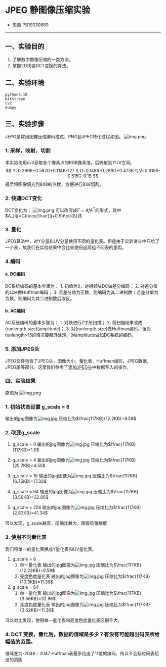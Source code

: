 # JPEG 静图像压缩实验
* 周潮 PB19030889
---
## 一、实验目的
1. 了解数字图像压缩的一类方法。
2. 掌握2D快速DCT变换的算法。
## 二、实验环境
    python3.10
    bitstream
    cv2
    numpy

## 三、实验步骤
JEPG是常用图像压缩编码格式，PNG到JPEG转化过程如图。
![img.png](figure/process.png)

### 1. 采样，映射，切割
本实验使用cv2获取各个像素点的RGB像素值，后映射到YUV空间。
$$
Y=0.299R+0.587G+0.114B-127 \\
U=0.148R-0.289G+0.473B \\
V=0.615R-0.515G-0.1B 
$$
最后将图像填充到8X8的倍数，方便进行8X8切割。

### 2. 快速DCT变化
DCT变化为：
![img.png](figure/dct.png)
可以改写成$F = AfA^T$的形式，其中$A_{ij}=C(i)cos[\frac{(j+0.5)i\pi}{8}]$
### 3. 量化
JPEG算法中，对Y分量和UV分量使用不同的量化表。但是由于实验讲义中只给了一个表，故我们在实验结果中会比较使用这两组不同表的差距。

### 4.编码
#### a. DC编码
DC系统编码的基本步骤为：
    1. 初值为0，对相邻块DC做差分编码；
    2. 对差分值的size做Huffman编码；
    3. 若差分值为正数，则编码为其二进制数；若差分值为负数，则编码为其二进制数后取反。
#### b. AC编码
AC系统编码的基本步骤为：
    1. 对块进行Z字形扫描；
    2. 将扫描结果改成(runlength,size)(amplitude)；
    3. 对(runlength,size)做Huffman编码，但对runlength>15的情况要额外处理。对amplitude做如DC系统的编码。

### 5. 添加JPEG头
JPEG文件包含了JPEG头，图像大小，量化表，Huffman编码，JPEG数据，JPEG尾等部分。这里我们参考了[添加JPEG头](https://github.com/EdVince/OpenCL_learning/blob/main/JPEG_python/jpeg_python.ipynb)中数据写入的操作。

### 四、实验结果
原图为
![img.png](figure/input.png)
### 1. 初始状态设置 g_scale = 8
输出的jpg图像为![img.jpg](figure/output1.jpg)
压缩比为$\frac{117KB}{12.2KB}=9.59$
### 2. 改变g_scale
1. g_scale = 0
   输出的jpg图像为![img.jpg](figure/output2.jpg)
   压缩比为$\frac{117KB}{117KB}=1.0$
2. g_scale = 4
    输出的jpg图像为![img.jpg](figure/output3.jpg)
   压缩比为$\frac{117KB}{25.7KB}=4.55$
3. g_scale = 16
    输出的jpg图像为![img.jpg](figure/output4.jpg)
   压缩比为$\frac{117KB}{6.75KB}=17.33$
4.  g_scale = 64
    输出的jpg图像为![img.jpg](figure/output6.jpg)
   压缩比为$\frac{117KB}{3.56KB}=32.86$

5. g_scale = 256
    输出的jpg图像为![img.jpg](figure/output5.jpg)
   压缩比为$\frac{117KB}{2.83KB}=41.34$

可以发现，g_scale越高，压缩比越大，图像质量越低

### 3. 使用不同量化表
我们将单一的量化表换成Y量化表和UV量化表。
1. g_scale = 8
   1. 单一量化表
   输出的jpg图像为![img.jpg](figure/output1.jpg)
压缩比为$\frac{117KB}{12.23KB}=9.59$
   2. 亮度色度量化表
      输出的jpg图像为![img.jpg](figure/output7.jpg)
压缩比为$\frac{117KB}{10.3KB}=11.36$
2. g_scale = 64
   1. 单一量化表
   输出的jpg图像为![img.jpg](figure/output6.jpg)
   压缩比为$\frac{117KB}{3.56KB}=32.86$
   2. 亮度色度量化表
      输出的jpg图像为![img.jpg](figure/output8.jpg)
        压缩比为$\frac{117KB}{3.62KB}=11.36$

可以对比发现，使用单一量化表和亮度色度量化表区别不大。

### 4. DCT 变换，量化后，数据的值域是多少？有没有可能超出码表所给幅值的范围。 
   值域变为-2048 - 2047
   Huffman表最多给出了11位的编码，所以不会超过码表给出的范围